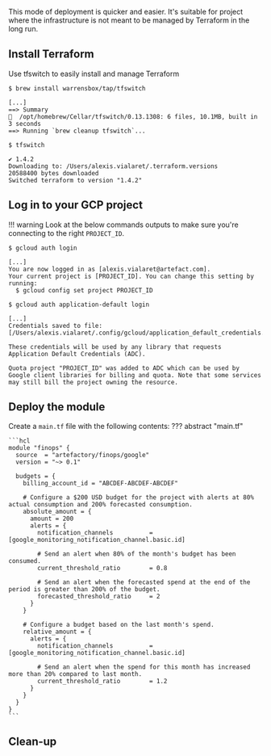 This mode of deployment is quicker and easier. It's suitable for project where the infrastructure is not meant to be managed by Terraform in the long run.

## Install Terraform

Use tfswitch to easily install and manage Terraform
```shell
$ brew install warrensbox/tap/tfswitch

[...]
==> Summary
🍺  /opt/homebrew/Cellar/tfswitch/0.13.1308: 6 files, 10.1MB, built in 3 seconds
==> Running `brew cleanup tfswitch`...
```
```shell
$ tfswitch

✔ 1.4.2
Downloading to: /Users/alexis.vialaret/.terraform.versions
20588400 bytes downloaded
Switched terraform to version "1.4.2" 
```

## Log in to your GCP project
!!! warning 
    Look at the below commands outputs to make sure you're connecting to the right `PROJECT_ID`.
```shell
$ gcloud auth login

[...]
You are now logged in as [alexis.vialaret@artefact.com].
Your current project is [PROJECT_ID]. You can change this setting by running:
  $ gcloud config set project PROJECT_ID
```
```shell
$ gcloud auth application-default login

[...]
Credentials saved to file: [/Users/alexis.vialaret/.config/gcloud/application_default_credentials.json]

These credentials will be used by any library that requests Application Default Credentials (ADC).

Quota project "PROJECT_ID" was added to ADC which can be used by Google client libraries for billing and quota. Note that some services may still bill the project owning the resource.
```

## Deploy the module

Create a `main.tf` file with the following contents:
??? abstract "main.tf"

    ```hcl
    module "finops" {
      source  = "artefactory/finops/google"
      version = "~> 0.1"
    
      budgets = {
        billing_account_id = "ABCDEF-ABCDEF-ABCDEF"
    
        # Configure a $200 USD budget for the project with alerts at 80% actual consumption and 200% forecasted consumption.
        absolute_amount = {
          amount = 200
          alerts = {
            notification_channels          = [google_monitoring_notification_channel.basic.id]
    
            # Send an alert when 80% of the month's budget has been consumed.
            current_threshold_ratio        = 0.8
    
            # Send an alert when the forecasted spend at the end of the period is greater than 200% of the budget.
            forecasted_threshold_ratio     = 2
          }
        }
    
        # Configure a budget based on the last month's spend.
        relative_amount = {
          alerts = {
            notification_channels          = [google_monitoring_notification_channel.basic.id]
    
            # Send an alert when the spend for this month has increased more than 20% compared to last month.
            current_threshold_ratio        = 1.2
          }
        }
      }
    }
    ```

## Clean-up

